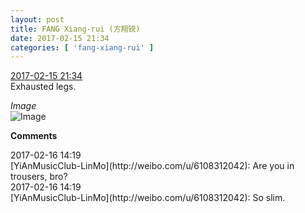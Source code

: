 ```yaml
---
layout: post
title: FANG Xiang-rui (方翔锐)
date: 2017-02-15 21:34
categories: [ 'fang-xiang-rui' ]
---
```


<div class="weibo-info">
  <a href="http://weibo.com/6117583008/EvxWFzG98">2017-02-15 21:34</a>
</div>
Exhausted legs.

<!-- more -->

*Image*  
![Image](http://wx2.sinaimg.cn/mw690/006G0KNGgy1fcrhbccs8uj30ku0kutd2.jpg)

**Comments**

<div class="weibo-info">2017-02-16 14:19</div>
[YiAnMusicClub-LinMo](http://weibo.com/u/6108312042): Are you in trousers, bro?

<div class="weibo-info">2017-02-16 14:19</div>
[YiAnMusicClub-LinMo](http://weibo.com/u/6108312042): So slim.
